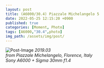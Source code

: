 ```yaml
---
layout: post
title: (A6000/30.4) Piazzale Michelangelo 5
date: 2022-05-25 12:15:20 +0900
published: true
categories: [Moment, Photo]
tags: [A6000,"30.4",photo]
img_path: /assets/img/post/
---
```


![Post-Image](MOMENT-Piazzale_Michelangelo5.jpg)
 _2019.03
 <br>
from Piazzale Michelangelo, Florence, Italy
<br>
Sony A6000 + Sigma 30mm f1.4_